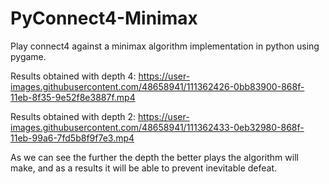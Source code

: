 # PyConnect4-Minimax
Play connect4 against a minimax algorithm implementation in python using pygame.

Results obtained with depth 4:
https://user-images.githubusercontent.com/48658941/111362426-0bb83900-868f-11eb-8f35-9e52f8e3887f.mp4

Results obtained with depth 2:
https://user-images.githubusercontent.com/48658941/111362433-0eb32980-868f-11eb-99a6-7fd5b8f9f7e3.mp4

As we can see the further the depth the better plays the algorithm will make, and as a results it will be able to prevent inevitable defeat.
